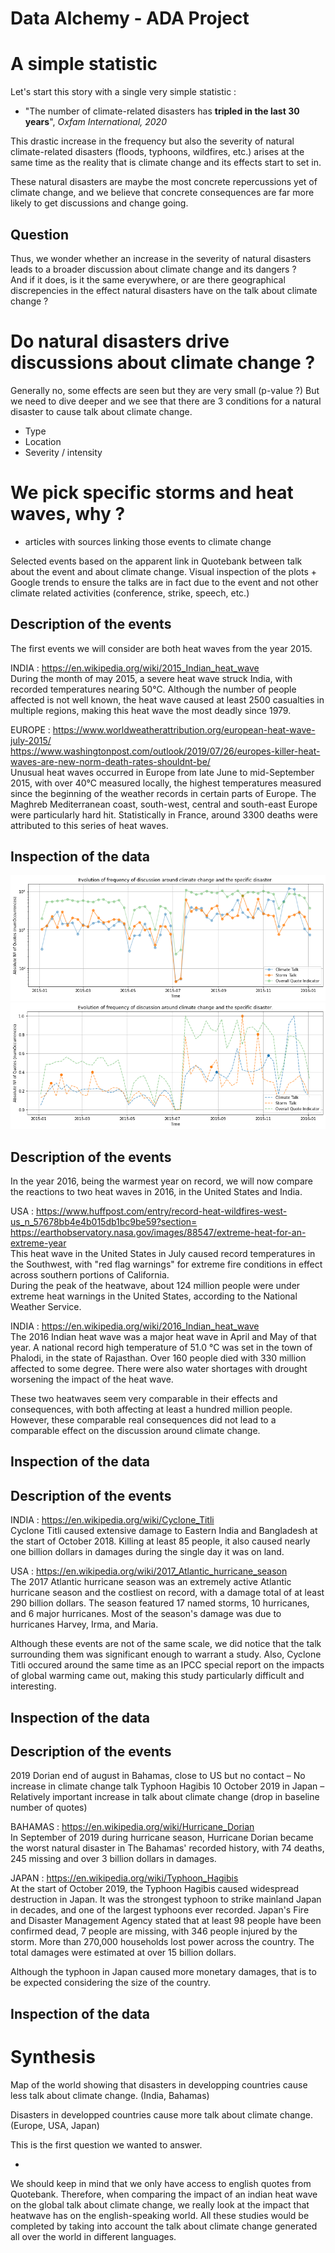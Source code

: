 # Data Alchemy - ADA Project

# A simple statistic

Let's start this story with a single very simple statistic : 
- "The number of climate-related disasters has **tripled in the last 30 years**", *Oxfam International, 2020*

This drastic increase in the frequency but also the severity of natural climate-related disasters (floods, typhoons, wildfires, etc.) arises at the same time as the reality that is climate change and its effects start to set in. 

These natural disasters are maybe the most concrete repercussions yet of climate change, and we believe that concrete consequences are far more likely to get discussions and change going.

## Question

Thus, we wonder whether an increase in the severity of natural disasters leads to a broader discussion about climate change and its dangers ? </br>
And if it does, is it the same everywhere, or are there geographical discrepencies in the effect natural disasters have on the talk about climate change ?


# Do natural disasters drive discussions about climate change ? 

Generally no, some effects are seen but they are very small (p-value ?)
But we need to dive deeper and we see that there are 3 conditions for a natural disaster to cause talk about climate change.
- Type
- Location
- Severity / intensity

# We pick specific storms and heat waves, why ?

- articles with sources linking those events to climate change

Selected events based on the apparent link in Quotebank between talk about the event and about climate change. Visual inspection of the plots + Google trends to ensure the talks are in fact due to the event and not other climate related activities (conference, strike, speech, etc.)

## Description of the events

The first events we will consider are both heat waves from the year 2015. 

INDIA : https://en.wikipedia.org/wiki/2015_Indian_heat_wave </br>
During the month of may 2015, a severe heat wave struck India, with recorded temperatures nearing 50°C. Although the number of people affected is not well known, the heat wave caused at least 2500 casualties in multiple regions, making this heat wave the most deadly since 1979.

EUROPE : https://www.worldweatherattribution.org/european-heat-wave-july-2015/ </br>
https://www.washingtonpost.com/outlook/2019/07/26/europes-killer-heat-waves-are-new-norm-death-rates-shouldnt-be/ </br>
Unusual heat waves occurred in Europe from late June to mid-September 2015, with over 40°C measured locally, the highest temperatures measured since the beginning of the weather records in certain parts of Europe. The Maghreb Mediterranean coast, south-west, central and south-east Europe were particularly hard hit. Statistically in France, around 3300 deaths were attributed to this series of heat waves.


## Inspection of the data

![alt text](images/2015_storm.png)
![alt text](images/2015_storm_peaks.png)

## Description of the events

In the year 2016, being the warmest year on record, we will now compare the reactions to two heat waves in 2016, in the United States and India.

USA : https://www.huffpost.com/entry/record-heat-wildfires-west-us_n_57678bb4e4b015db1bc9be59?section= </br>
https://earthobservatory.nasa.gov/images/88547/extreme-heat-for-an-extreme-year </br>
This heat wave in the United States in July caused record temperatures in the Southwest, with "red flag warnings" for extreme fire conditions in effect across southern portions of California. </br>
During the peak of the heatwave, about 124 million people were under extreme heat warnings in the United States, according to the National Weather Service. 

INDIA : https://en.wikipedia.org/wiki/2016_Indian_heat_wave </br>
The 2016 Indian heat wave was a major heat wave in April and May of that year. A national record high temperature of 51.0 °C was set in the town of Phalodi, in the state of Rajasthan. Over 160 people died with 330 million affected to some degree. There were also water shortages with drought worsening the impact of the heat wave.

These two heatwaves seem very comparable in their effects and consequences, with both affecting at least a hundred million people. However, these comparable real consequences did not lead to a comparable effect on the discussion around climate change.

## Inspection of the data

## Description of the events

INDIA : https://en.wikipedia.org/wiki/Cyclone_Titli </br>
Cyclone Titli caused extensive damage to Eastern India and Bangladesh at the start of October 2018. Killing at least 85 people, it also caused nearly one billion dollars in damages during the single day it was on land.

USA : https://en.wikipedia.org/wiki/2017_Atlantic_hurricane_season </br>
The 2017 Atlantic hurricane season was an extremely active Atlantic hurricane season and the costliest on record, with a damage total of at least 290 billion dollars. The season featured 17 named storms, 10 hurricanes, and 6 major hurricanes. Most of the season's damage was due to hurricanes Harvey, Irma, and Maria.

Although these events are not of the same scale, we did notice that the talk surrounding them was significant enough to warrant a study. 
Also, Cyclone Titli occured around the same time as an IPCC special report on the impacts of global warming came out, making this study particularly difficult and interesting.

## Inspection of the data

## Description of the events

2019 Dorian end of august in Bahamas, close to US but no contact – No increase in climate change talk
Typhoon Hagibis 10 October 2019 in Japan – Relatively important increase in talk about climate change (drop in baseline number of quotes)

BAHAMAS : https://en.wikipedia.org/wiki/Hurricane_Dorian </br>
In September of 2019 during hurricane season, Hurricane Dorian became the worst natural disaster in The Bahamas' recorded history, with 74 deaths, 245 missing and over 3 billion dollars in damages.

JAPAN : https://en.wikipedia.org/wiki/Typhoon_Hagibis </br>
At the start of October 2019, the Typhoon Hagibis caused widespread destruction in Japan. It was the strongest typhoon to strike mainland Japan in decades, and one of the largest typhoons ever recorded. Japan's Fire and Disaster Management Agency stated that at least 98 people have been confirmed dead, 7 people are missing, with 346 people injured by the storm. More than 270,000 households lost power across the country. The total damages were estimated at over 15 billion dollars.

Although the typhoon in Japan caused more monetary damages, that is to be expected considering the size of the country. 

## Inspection of the data


# Synthesis

Map of the world showing that disasters in developping countries cause less talk about climate change. (India, Bahamas)

Disasters in developped countries cause more talk about climate change.
(Europe, USA, Japan)


This is the first question we wanted to answer.



*

We should keep in mind that we only have access to english quotes from Quotebank. Therefore, when comparing the impact of an indian heat wave on the global talk about climate change, we really look at the impact that heatwave has on the english-speaking world. All these studies would be completed by taking into account the talk about climate change generated all over the world in different languages. 